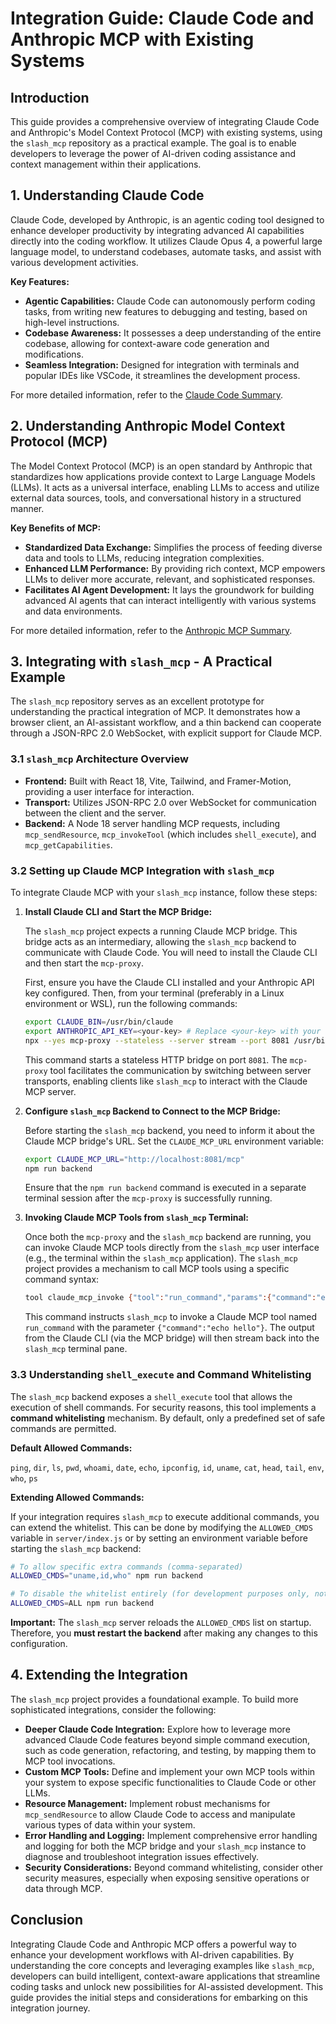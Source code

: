 # Integration Guide: Claude Code and Anthropic MCP with Existing Systems

## Introduction

This guide provides a comprehensive overview of integrating Claude Code and Anthropic's Model Context Protocol (MCP) with existing systems, using the `slash_mcp` repository as a practical example. The goal is to enable developers to leverage the power of AI-driven coding assistance and context management within their applications.

## 1. Understanding Claude Code

Claude Code, developed by Anthropic, is an agentic coding tool designed to enhance developer productivity by integrating advanced AI capabilities directly into the coding workflow. It utilizes Claude Opus 4, a powerful large language model, to understand codebases, automate tasks, and assist with various development activities.

**Key Features:**

- **Agentic Capabilities:** Claude Code can autonomously perform coding tasks, from writing new features to debugging and testing, based on high-level instructions.
- **Codebase Awareness:** It possesses a deep understanding of the entire codebase, allowing for context-aware code generation and modifications.
- **Seamless Integration:** Designed for integration with terminals and popular IDEs like VSCode, it streamlines the development process.

For more detailed information, refer to the [Claude Code Summary](claude_code_summary.md).

## 2. Understanding Anthropic Model Context Protocol (MCP)

The Model Context Protocol (MCP) is an open standard by Anthropic that standardizes how applications provide context to Large Language Models (LLMs). It acts as a universal interface, enabling LLMs to access and utilize external data sources, tools, and conversational history in a structured manner.

**Key Benefits of MCP:**

- **Standardized Data Exchange:** Simplifies the process of feeding diverse data and tools to LLMs, reducing integration complexities.
- **Enhanced LLM Performance:** By providing rich context, MCP empowers LLMs to deliver more accurate, relevant, and sophisticated responses.
- **Facilitates AI Agent Development:** It lays the groundwork for building advanced AI agents that can interact intelligently with various systems and data environments.

For more detailed information, refer to the [Anthropic MCP Summary](anthropic_mcp_summary.md).

## 3. Integrating with `slash_mcp` - A Practical Example

The `slash_mcp` repository serves as an excellent prototype for understanding the practical integration of MCP. It demonstrates how a browser client, an AI-assistant workflow, and a thin backend can cooperate through a JSON-RPC 2.0 WebSocket, with explicit support for Claude MCP.

### 3.1 `slash_mcp` Architecture Overview

- **Frontend:** Built with React 18, Vite, Tailwind, and Framer-Motion, providing a user interface for interaction.
- **Transport:** Utilizes JSON-RPC 2.0 over WebSocket for communication between the client and the server.
- **Backend:** A Node 18 server handling MCP requests, including `mcp_sendResource`, `mcp_invokeTool` (which includes `shell_execute`), and `mcp_getCapabilities`.

### 3.2 Setting up Claude MCP Integration with `slash_mcp`

To integrate Claude MCP with your `slash_mcp` instance, follow these steps:

1.  **Install Claude CLI and Start the MCP Bridge:**

    The `slash_mcp` project expects a running Claude MCP bridge. This bridge acts as an intermediary, allowing the `slash_mcp` backend to communicate with Claude Code. You will need to install the Claude CLI and then start the `mcp-proxy`.

    First, ensure you have the Claude CLI installed and your Anthropic API key configured. Then, from your terminal (preferably in a Linux environment or WSL), run the following commands:

    ```bash
    export CLAUDE_BIN=/usr/bin/claude
    export ANTHROPIC_API_KEY=<your-key> # Replace <your-key> with your actual Anthropic API Key
    npx --yes mcp-proxy --stateless --server stream --port 8081 /usr/bin/claude mcp serve
    ```

    This command starts a stateless HTTP bridge on port `8081`. The `mcp-proxy` tool facilitates the communication by switching between server transports, enabling clients like `slash_mcp` to interact with the Claude MCP server.

2.  **Configure `slash_mcp` Backend to Connect to the MCP Bridge:**

    Before starting the `slash_mcp` backend, you need to inform it about the Claude MCP bridge's URL. Set the `CLAUDE_MCP_URL` environment variable:

    ```bash
    export CLAUDE_MCP_URL="http://localhost:8081/mcp"
    npm run backend
    ```

    Ensure that the `npm run backend` command is executed in a separate terminal session after the `mcp-proxy` is successfully running.

3.  **Invoking Claude MCP Tools from `slash_mcp` Terminal:**

    Once both the `mcp-proxy` and the `slash_mcp` backend are running, you can invoke Claude MCP tools directly from the `slash_mcp` user interface (e.g., the terminal within the `slash_mcp` application). The `slash_mcp` project provides a mechanism to call MCP tools using a specific command syntax:

    ```bash
    tool claude_mcp_invoke {"tool":"run_command","params":{"command":"echo hello"}}
    ```

    This command instructs `slash_mcp` to invoke a Claude MCP tool named `run_command` with the parameter `{"command":"echo hello"}`. The output from the Claude CLI (via the MCP bridge) will then stream back into the `slash_mcp` terminal pane.

### 3.3 Understanding `shell_execute` and Command Whitelisting

The `slash_mcp` backend exposes a `shell_execute` tool that allows the execution of shell commands. For security reasons, this tool implements a **command whitelisting** mechanism. By default, only a predefined set of safe commands are permitted.

**Default Allowed Commands:**

`ping`, `dir`, `ls`, `pwd`, `whoami`, `date`, `echo`, `ipconfig`, `id`, `uname`, `cat`, `head`, `tail`, `env`, `who`, `ps`

**Extending Allowed Commands:**

If your integration requires `slash_mcp` to execute additional commands, you can extend the whitelist. This can be done by modifying the `ALLOWED_CMDS` variable in `server/index.js` or by setting an environment variable before starting the `slash_mcp` backend:

```bash
# To allow specific extra commands (comma-separated)
ALLOWED_CMDS="uname,id,who" npm run backend

# To disable the whitelist entirely (for development purposes only, not recommended for production)
ALLOWED_CMDS=ALL npm run backend
```

**Important:** The `slash_mcp` server reloads the `ALLOWED_CMDS` list on startup. Therefore, you **must restart the backend** after making any changes to this configuration.

## 4. Extending the Integration

The `slash_mcp` project provides a foundational example. To build more sophisticated integrations, consider the following:

- **Deeper Claude Code Integration:** Explore how to leverage more advanced Claude Code features beyond simple command execution, such as code generation, refactoring, and testing, by mapping them to MCP tool invocations.
- **Custom MCP Tools:** Define and implement your own MCP tools within your system to expose specific functionalities to Claude Code or other LLMs.
- **Resource Management:** Implement robust mechanisms for `mcp_sendResource` to allow Claude Code to access and manipulate various types of data within your system.
- **Error Handling and Logging:** Implement comprehensive error handling and logging for both the MCP bridge and your `slash_mcp` instance to diagnose and troubleshoot integration issues effectively.
- **Security Considerations:** Beyond command whitelisting, consider other security measures, especially when exposing sensitive operations or data through MCP.

## Conclusion

Integrating Claude Code and Anthropic MCP offers a powerful way to enhance your development workflows with AI-driven capabilities. By understanding the core concepts and leveraging examples like `slash_mcp`, developers can build intelligent, context-aware applications that streamline coding tasks and unlock new possibilities for AI-assisted development. This guide provides the initial steps and considerations for embarking on this integration journey.
